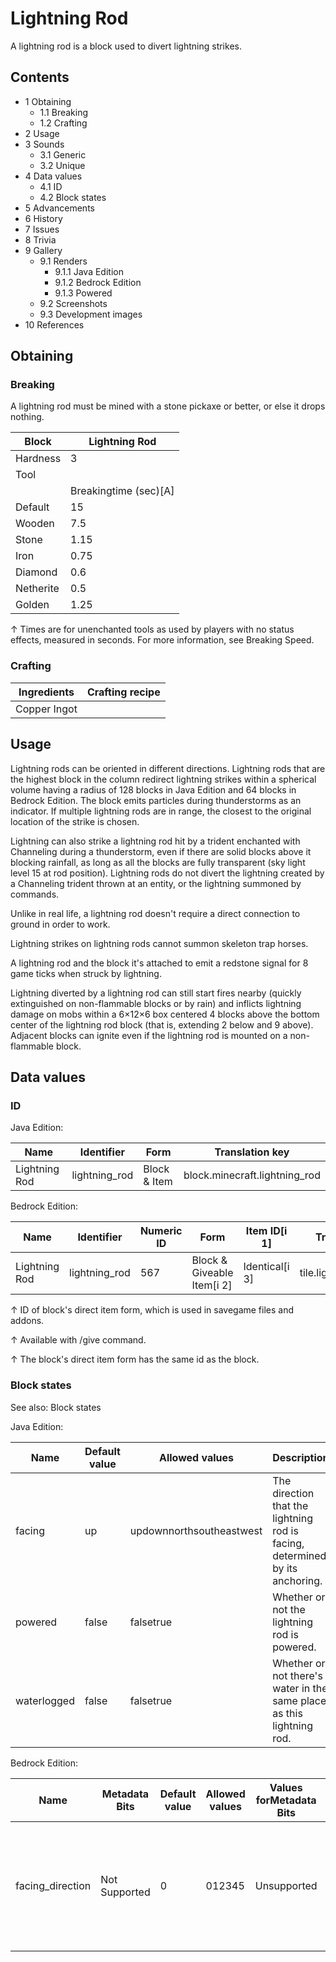 # Lightning Rod
A lightning rod is a block used to divert lightning strikes.

## Contents
- 1 Obtaining
	- 1.1 Breaking
	- 1.2 Crafting
- 2 Usage
- 3 Sounds
	- 3.1 Generic
	- 3.2 Unique
- 4 Data values
	- 4.1 ID
	- 4.2 Block states
- 5 Advancements
- 6 History
- 7 Issues
- 8 Trivia
- 9 Gallery
	- 9.1 Renders
		- 9.1.1 Java Edition
		- 9.1.2 Bedrock Edition
		- 9.1.3 Powered
	- 9.2 Screenshots
	- 9.3 Development images
- 10 References

## Obtaining
### Breaking
A lightning rod must be mined with a stone pickaxe or better, or else it drops nothing.

| Block     | Lightning Rod         |
|-----------|-----------------------|
| Hardness  | 3                     |
| Tool      |                       |
|           | Breakingtime (sec)[A] |
| Default   | 15                    |
| Wooden    | 7.5                   |
| Stone     | 1.15                  |
| Iron      | 0.75                  |
| Diamond   | 0.6                   |
| Netherite | 0.5                   |
| Golden    | 1.25                  |


↑ Times are for unenchanted tools as used by players with no status effects, measured in seconds. For more information, see Breaking Speed.


### Crafting
| Ingredients  | Crafting recipe |
|--------------|-----------------|
| Copper Ingot |                 |

## Usage
Lightning rods can be oriented in different directions. Lightning rods that are the highest block in the column redirect lightning strikes within a spherical volume having a radius of 128 blocks in Java Edition and 64 blocks in Bedrock Edition. The block emits particles during thunderstorms as an indicator. If multiple lightning rods are in range, the closest to the original location of the strike is chosen.

Lightning can also strike a lightning rod hit by a trident enchanted with Channeling during a thunderstorm, even if there are solid blocks above it blocking rainfall, as long as all the blocks are fully transparent (sky light level 15 at rod position). Lightning rods do not divert the lightning created by a Channeling trident thrown at an entity, or the lightning summoned by commands.

Unlike in real life, a lightning rod doesn't require a direct connection to ground in order to work.

Lightning strikes on lightning rods cannot summon skeleton trap horses.

A lightning rod and the block it's attached to emit a redstone signal for 8 game ticks when struck by lightning.

Lightning diverted by a lightning rod can still start fires nearby (quickly extinguished on non-flammable blocks or by rain) and inflicts lightning damage on mobs within a 6×12×6 box centered 4 blocks above the bottom center of the lightning rod block (that is, extending 2 below and 9 above). Adjacent blocks can ignite even if the lightning rod is mounted on a non-flammable block.

## Data values
### ID
Java Edition:

| Name          | Identifier    | Form         | Translation key               |
|---------------|---------------|--------------|-------------------------------|
| Lightning Rod | lightning_rod | Block & Item | block.minecraft.lightning_rod |

Bedrock Edition:

| Name          | Identifier    | Numeric ID | Form                       | Item ID[i 1]   | Translation key         |
|---------------|---------------|------------|----------------------------|----------------|-------------------------|
| Lightning Rod | lightning_rod | 567        | Block & Giveable Item[i 2] | Identical[i 3] | tile.lightning_rod.name |


↑ ID of block's direct item form, which is used in savegame files and addons.

↑ Available with /give command.

↑ The block's direct item form has the same id as the block.




### Block states
See also: Block states

Java Edition:

| Name        | Default value | Allowed values           | Description                                                                  |
|-------------|---------------|--------------------------|------------------------------------------------------------------------------|
| facing      | up            | updownnorthsoutheastwest | The direction that the lightning rod is facing, determined by its anchoring. |
| powered     | false         | falsetrue                | Whether or not the lightning rod is powered.                                 |
| waterlogged | false         | falsetrue                | Whether or not there's water in the same place as this lightning rod.        |

Bedrock Edition:

| Name             | Metadata Bits | Default value | Allowed values | Values forMetadata Bits | Description                                                                           |
|------------------|---------------|---------------|----------------|-------------------------|---------------------------------------------------------------------------------------|
| facing_direction | Not Supported | 0             | 012345         | Unsupported             | The direction the lightning rod faces.0: Down 1: Up 2: North 3: South 4: West 5: East |



